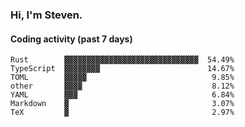 ### Hi, I'm Steven.

#### Coding activity (past 7 days)
```
Rust        ▓▓▓▓▓▓▓▓▓▓▓▓▓▓▓▓▓▓▓▓▓▓▓▓▓▓▓▓▓▓  54.49%
TypeScript  ▓▓▓▓▓▓▓▓                        14.67%
TOML        ▓▓▓▓▓                            9.85%
other       ▓▓▓▓                             8.12%
YAML        ▓▓▓                              6.84%
Markdown    ▓                                3.07%
TeX         ▓                                2.97%
```

